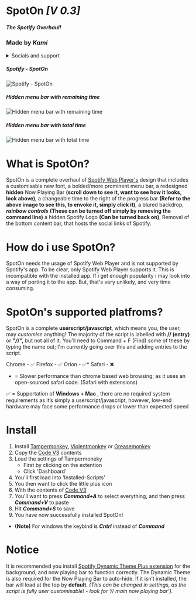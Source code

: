 # **SpotOn *[V 0.3]***
##### The Spotify Overhaul!
### Made by ***Kami***
<details><summary>Socials and support</summary>
<p>

##### Support via Discord - https://discord.gg/pjNn2M22ct
##### Help Support Me -  https://www.buymeacoffee.com/KamiAMVS
</p>
</details>


##### Spotify - SpotOn
![Spotify - SpotOn](https://user-images.githubusercontent.com/103985728/195014667-f55ea9f3-7fc2-4097-a835-9cbccbe42992.jpeg)
##### Hidden menu bar with remaining time
![Hidden menu bar with remaining time](https://user-images.githubusercontent.com/103985728/195015082-d31a1ecf-1df0-4a8f-8051-c78f0bfef0a9.png)
##### Hidden menu bar with total time
![Hidden menu bar with total time](https://user-images.githubusercontent.com/103985728/195015092-5f12509b-b312-4884-b179-35a3c4f7d064.png)


# What is SpotOn?


SpotOn is a complete overhaul of [Spotify Web Player's](https://open.spotify.com/) design that includes a customisable new font, a bolded/more prominent menu bar, a redesigned __hidden__ Now Playing Bar __(scroll down to see it, want to see how it looks, look above)__, a changeable time to the right of the progress bar __(Refer to the above image to see this, to envoke it, simply click it)__, a blured backdrop, ___rainbow controls___ __(These can be turned off simply by removing the command line)__ a hidden Spotify Logo __(Can be turned back on)__, Removal of the bottom content bar, that hosts the social links of Spotify. 



# How do i use SpotOn?


SpotOn needs the usage of Spotify Web Player and is not supported by Spotify's app. To be clear, only Spotify Web Player supports it. 
This is incompatible with the installed app. If i get enough popularity i may look into a way of porting it to the app. But, that's very
unlikely, and very time consuming. 


# SpotOn's supported platfroms?


SpotOn is a complete **userscript/javascript**, which means you, the user, may _customise_ anything! The majority of the script is labelled with **// (entry)** or **"*/*/",** but not all of it. You'll need to Command + F (Find) some of these by typing the name out; I'm currently going over this and adding entries to the script.


Chrome -  ✅
Firefox -  ✅
Orion -  ✅*
Safari - ❌

* = Slower performance than chrome based web browsing; as it uses an open-sourced safari code. (Safari with extensions)

✅ = Supportation of __Windows + Mac__ , there are no required system requirements as it’s simply a userscript/javascript, 
however, low-end hardware may face some performance drops or lower than expected speed

# Install 
1. Install [Tampermonkey](https://www.tampermonkey.net/), [Violentmonkey](https://violentmonkey.github.io/get-it/) or [Greasemonkey](https://addons.mozilla.org/en-GB/firefox/addon/greasemonkey/)
2. Copy the [Code V3](https://github.com/SenpaiHunters/SpotOn/blob/17c1e80474aa0a969558c83eec151501737aa2fd/Code%20V3) contents
3. Load the settings of Tampermoneky
   - First by clicking on the extention
   - Click 'Dashboard'
4. You'll first load into 'Installed-Scripts'
5. You then want to click the little plus icon
6. With the contents of [Code V3](https://github.com/SenpaiHunters/SpotOn/blob/17c1e80474aa0a969558c83eec151501737aa2fd/Code%20V3)
7. You'll want to press ___Command+A___ to select everything, and then press ___Command+V___ to paste
8. Hit ___Command+S___ to save
9. You have now successfully installed SpotOn!
  - __(Note)__ For windows the keybind is ___Cntrl___ instead of ___Command___
  
  
# Notice
It is recommended you install [Spotify Dynamic Theme Plus extension](https://chrome.google.com/webstore/detail/spotify-dynamic-theme-plu/bhonlncoengmlbidemffnajjlaijkemm) for the background, and now playing bar to function correctly. The Dynamic Theme is also required for the Now Playing Bar to auto-hide. If it isn’t installed, the bar will load at the top by __default__. _(This can be changed in settings, as the script is fully user customisable! - look for ‘//  main now playing bar’)._
